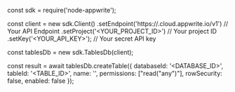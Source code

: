const sdk = require('node-appwrite');

const client = new sdk.Client()
    .setEndpoint('https://<REGION>.cloud.appwrite.io/v1') // Your API Endpoint
    .setProject('<YOUR_PROJECT_ID>') // Your project ID
    .setKey('<YOUR_API_KEY>'); // Your secret API key

const tablesDb = new sdk.TablesDb(client);

const result = await tablesDb.createTable({
    databaseId: '<DATABASE_ID>',
    tableId: '<TABLE_ID>',
    name: '<NAME>',
    permissions: ["read("any")"],
    rowSecurity: false,
    enabled: false
});
